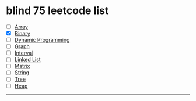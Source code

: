 # blind 75 leetcode list
- [ ] [Array](./array)
- [x] [Binary](./binary)
- [ ] [Dynamic Programming](./dp)
- [ ] [Graph](./graph)
- [ ] [Interval](./interval)
- [ ] [Linked List](./linkedlist)
- [ ] [Matrix](./matrix)
- [ ] [String](./string)
- [ ] [Tree](./tree)
- [ ] [Heap](./heap)

---
